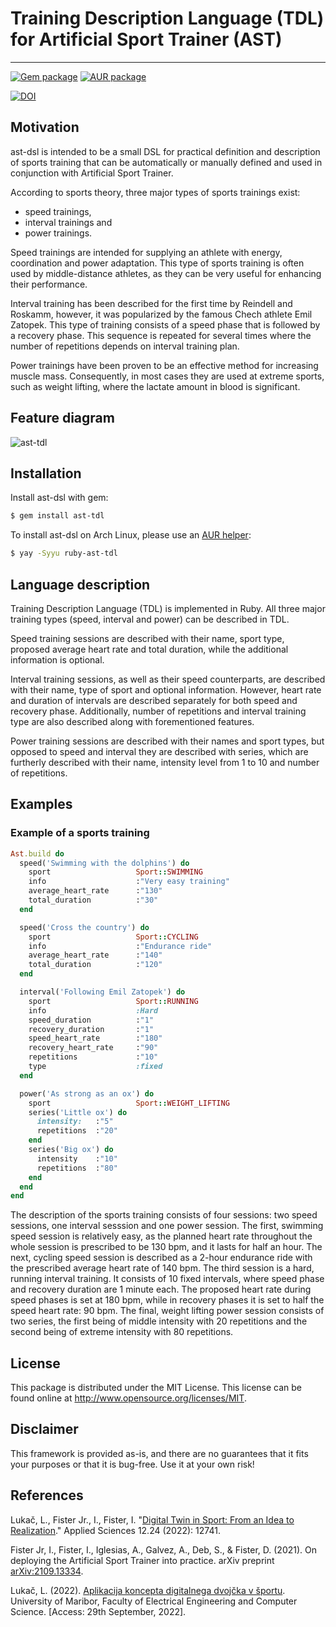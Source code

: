 # Training Description Language (TDL) for Artificial Sport Trainer (AST)

---

[![Gem package](https://img.shields.io/gem/v/ast-tdl?color=blue)](https://rubygems.org/gems/ast-tdl)
[![AUR package](https://img.shields.io/aur/version/ruby-ast-tdl?color=blue&label=Arch%20Linux&logo=arch-linux)](https://aur.archlinux.org/packages/ruby-ast-tdl)

[![DOI](https://img.shields.io/badge/DOI-10.3390/app122412741-blue)](https://doi.org/10.3390/app122412741)

## Motivation
ast-dsl is intended to be a small DSL for practical definition and description of sports training that can be automatically or manually defined and used in conjunction with Artificial Sport Trainer.

According to sports theory, three major types of sports trainings exist:
- speed trainings,
- interval trainings and
- power trainings.

Speed trainings are intended for supplying an athlete with energy, coordination and power adaptation. This type of sports training is often used by middle-distance athletes, as they can be very useful for enhancing their performance.

Interval training has been described for the first time by Reindell and Roskamm, however, it was popularized by the famous Chech athlete Emil Zatopek. This type of training consists of a speed phase that is followed by a recovery phase. This sequence is repeated for several times where the number of repetitions depends on interval training plan.

Power trainings have been proven to be an effective method for increasing muscle mass. Consequently, in most cases they are used at extreme sports, such as weight lifting, where the lactate amount in blood is significant.

## Feature diagram
![ast-tdl](https://user-images.githubusercontent.com/73126820/193033601-6c94b328-30a4-4b25-86a3-0fb81cebca3d.png)

## Installation
Install ast-dsl with gem:

```sh
$ gem install ast-tdl
```

To install ast-dsl on Arch Linux, please use an [AUR helper](https://wiki.archlinux.org/title/AUR_helpers):

```sh
$ yay -Syyu ruby-ast-tdl
```

## Language description
Training Description Language (TDL) is implemented in Ruby. All three major training types (speed, interval and power) can be described in TDL.

Speed training sessions are described with their name, sport type, proposed average heart rate and total duration, while the additional information is optional. 

Interval training sessions, as well as their speed counterparts, are described with their name, type of sport and optional information. However, heart rate and duration of intervals are described separately for both speed and recovery phase. Additionally, number of repetitions and interval training type are also described along with forementioned features.

Power training sessions are described with their names and sport types, but opposed to speed and interval they are described with series, which are furtherly described with their name, intensity level from 1 to 10 and number of repetitions. 

## Examples
### Example of a sports training
```ruby
Ast.build do
  speed('Swimming with the dolphins') do
    sport                   Sport::SWIMMING
    info                    :"Very easy training"
    average_heart_rate      :"130"
    total_duration          :"30"
  end

  speed('Cross the country') do
    sport                   Sport::CYCLING
    info                    :"Endurance ride"
    average_heart_rate      :"140"
    total_duration          :"120"
  end

  interval('Following Emil Zatopek') do
    sport                   Sport::RUNNING
    info                    :Hard
    speed_duration          :"1"
    recovery_duration       :"1"
    speed_heart_rate        :"180"
    recovery_heart_rate     :"90"
    repetitions             :"10"
    type                    :fixed
  end

  power('As strong as an ox') do
    sport                   Sport::WEIGHT_LIFTING
    series('Little ox') do
      intensity:   :"5"
      repetitions  :"20"
    end
    series('Big ox') do
      intensity    :"10"
      repetitions  :"80"
    end
  end
end
```
The description of the sports training consists of four sessions: two speed sessions, one interval sesssion and one power session. The first, swimming speed session is relatively easy, as the planned heart rate throughout the whole session is prescribed to be 130 bpm, and it lasts for half an hour. The next, cycling speed session is described as a 2-hour endurance ride with the prescribed average heart rate of 140 bpm. The third session is a hard, running interval training. It consists of 10 fixed intervals, where speed phase and recovery duration are 1 minute each. The proposed heart rate during speed phases is set at 180 bpm, while in recovery phases it is set to half the speed heart rate: 90 bpm. The final, weight lifting power session consists of two series, the first being of middle intensity with 20 repetitions and the second being of extreme intensity with 80 repetitions.

## License
This package is distributed under the MIT License. This license can be found online at <http://www.opensource.org/licenses/MIT>.

## Disclaimer
This framework is provided as-is, and there are no guarantees that it fits your purposes or that it is bug-free. Use it at your own risk!

## References
Lukač, L., Fister Jr., I., Fister, I. "[Digital Twin in Sport: From an Idea to Realization](https://www.mdpi.com/2076-3417/12/24/12741)." Applied Sciences 12.24 (2022): 12741.

Fister Jr, I., Fister, I., Iglesias, A., Galvez, A., Deb, S., & Fister, D. (2021). On deploying the Artificial Sport Trainer into practice. arXiv preprint [arXiv:2109.13334](https://arxiv.org/abs/2109.13334).

Lukač, L. (2022). [Aplikacija koncepta digitalnega dvojčka v športu](https://dk.um.si/IzpisGradiva.php?id=82612). University of Maribor, Faculty of Electrical Engineering and Computer Science. [Access: 29th September, 2022].
